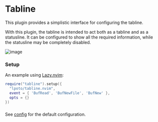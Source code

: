 # Tabline

This plugin provides a simplistic interface for configuring the tabline.

With this plugin, the tabline is intended to act both as a tabline and as a
statusline. It can be configured to show all the required information, while
the statusline may be completely disabled.

![image](https://github.com/lpoto/tabline.nvim/assets/67372390/c01465d0-b72d-47da-8292-14f74f846536)

### Setup

An example using [Lazy.nvim](https://github.com/folke/lazy.nvim):

```lua
require("tabline").setup({
  "lpoto/tabline.nvim",
  event = { 'BufRead', 'BufNewFile', 'BufNew' },
  opts = {}
})
```

###

See [config](./lua/tabline/config/default.lua) for the default configuration.
